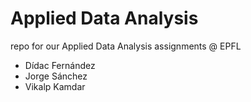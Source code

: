 # Applied Data Analysis
repo for our Applied Data Analysis assignments @ EPFL
- Dídac Fernández
- Jorge Sánchez
- Vikalp Kamdar
